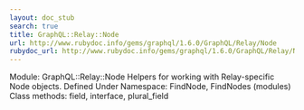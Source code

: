 ```yaml
---
layout: doc_stub
search: true
title: GraphQL::Relay::Node
url: http://www.rubydoc.info/gems/graphql/1.6.0/GraphQL/Relay/Node
rubydoc_url: http://www.rubydoc.info/gems/graphql/1.6.0/GraphQL/Relay/Node
---
```


Module: GraphQL::Relay::Node
Helpers for working with Relay-specific Node objects. 
Defined Under Namespace:
FindNode, FindNodes (modules)
Class methods:
field, interface, plural_field

